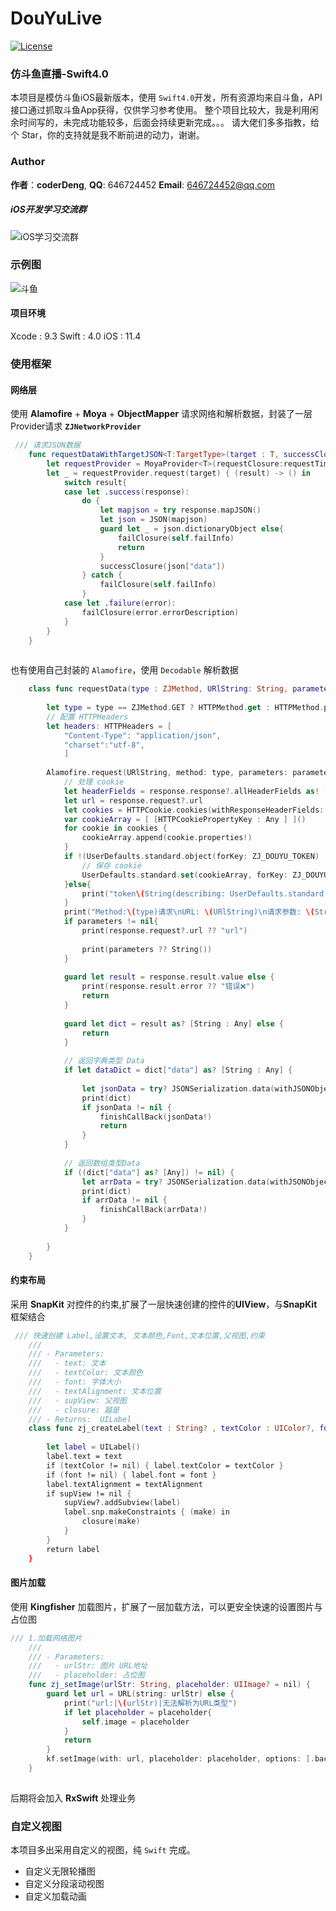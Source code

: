 # DouYuLive
[![License](https://img.shields.io/github/license/mashape/apistatus.svg)](https://github.com/Dzhijian/DouYuLive)
### **仿斗鱼直播-Swift4.0**
本项目是模仿斗鱼iOS最新版本，使用 `Swift4.0`开发，所有资源均来自斗鱼，API接口通过抓取斗鱼App获得，仅供学习参考使用。
整个项目比较大，我是利用闲余时间写的，未完成功能较多，后面会持续更新完成。。。
请大佬们多多指教，给个 Star，你的支持就是我不断前进的动力，谢谢。
### Author

**作者**：**coderDeng**, 
**QQ**: 646724452
**Email**: 646724452@qq.com 

##### iOS开发学习交流群

![iOS学习交流群](http://p7l9kf5i4.bkt.clouddn.com/iosdevelopmentqqqun.png)

### 示例图
![斗鱼](http://p7l9kf5i4.bkt.clouddn.com/2018-08-31-斗鱼.gif)
#### 项目环境
Xcode : 9.3
Swift : 4.0
  iOS : 11.4
### 使用框架

#### 网络层

使用 **Alamofire** + **Moya** + **ObjectMapper** 请求网络和解析数据，封装了一层Provider请求 **`ZJNetworkProvider`**

``` swift
 /// 请求JSON数据
    func requestDataWithTargetJSON<T:TargetType>(target : T, successClosure: @escaping SuccessJSONClosure, failClosure: @escaping FailClosure) {
        let requestProvider = MoyaProvider<T>(requestClosure:requestTimeoutClosure(target: target))
        let _ = requestProvider.request(target) { (result) -> () in
            switch result{
            case let .success(response):
                do {
                    let mapjson = try response.mapJSON()
                    let json = JSON(mapjson)
                    guard let _ = json.dictionaryObject else{
                        failClosure(self.failInfo)
                        return
                    }
                    successClosure(json["data"])
                } catch {
                    failClosure(self.failInfo)
                }
            case let .failure(error):
                failClosure(error.errorDescription)
            }
        }
    }
    
```

也有使用自己封装的 `Alamofire`，使用 `Decodable` 解析数据

``` swift
    class func requestData(type : ZJMethod, URlString: String, parameters : [String : String]? = nil,  finishCallBack : @escaping (_ responseCall : Data)->()){
        
        let type = type == ZJMethod.GET ? HTTPMethod.get : HTTPMethod.post
        // 配置 HTTPHeaders
        let headers: HTTPHeaders = [
            "Content-Type": "application/json",
            "charset":"utf-8",
            ]
   
        Alamofire.request(URlString, method: type, parameters: parameters, encoding: JSONEncoding.default, headers: headers).responseJSON { (response) in
            // 处理 cookie
            let headerFields = response.response?.allHeaderFields as! [String: String]
            let url = response.request?.url
            let cookies = HTTPCookie.cookies(withResponseHeaderFields: headerFields, for: url!)
            var cookieArray = [ [HTTPCookiePropertyKey : Any ] ]()
            for cookie in cookies {
                cookieArray.append(cookie.properties!)
            }
            if !(UserDefaults.standard.object(forKey: ZJ_DOUYU_TOKEN) != nil){
                // 保存 cookie
                UserDefaults.standard.set(cookieArray, forKey: ZJ_DOUYU_TOKEN)
            }else{
                print("token\(String(describing: UserDefaults.standard.object(forKey: ZJ_DOUYU_TOKEN)))")
            }
            print("Method:\(type)请求\nURL: \(URlString)\n请求参数: \(String(describing: parameters))")
            if parameters != nil{
                print(response.request?.url ?? "url")
                
                print(parameters ?? String())
            }
            
            guard let result = response.result.value else {
                print(response.result.error ?? "错误❌")
                return
            }
            
            guard let dict = result as? [String : Any] else {
                return
            }
            
            // 返回字典类型 Data
            if let dataDict = dict["data"] as? [String : Any] {
                
                let jsonData = try? JSONSerialization.data(withJSONObject: dataDict, options: .prettyPrinted)
                print(dict)
                if jsonData != nil {
                    finishCallBack(jsonData!)
                    return
                }
            }
            
            // 返回数组类型Data
            if ((dict["data"] as? [Any]) != nil) {
                let arrData = try? JSONSerialization.data(withJSONObject: dict, options: .prettyPrinted)
                print(dict)
                if arrData != nil {
                    finishCallBack(arrData!)
                }
            }
        
        }
    }       
```

#### 约束布局
采用 **SnapKit** 对控件的约束,扩展了一层快速创建的控件的**UIView**，与**SnapKit**框架结合

``` swift
 /// 快速创建 Label,设置文本, 文本颜色,Font,文本位置,父视图,约束
    ///
    /// - Parameters:
    ///   - text: 文本
    ///   - textColor: 文本颜色
    ///   - font: 字体大小
    ///   - textAlignment: 文本位置
    ///   - supView: 父视图
    ///   - closure: 越是
    /// - Returns:  UILabel
    class func zj_createLabel(text : String? , textColor : UIColor?, font : UIFont?, textAlignment : NSTextAlignment = .left,supView : UIView? ,closure:(_ make : ConstraintMaker) ->()) -> UILabel {
        
        let label = UILabel()
        label.text = text
        if (textColor != nil) { label.textColor = textColor }
        if (font != nil) { label.font = font }
        label.textAlignment = textAlignment
        if supView != nil {
            supView?.addSubview(label)
            label.snp.makeConstraints { (make) in
                closure(make)
            }
        }
        return label
    }
```
#### 图片加载
使用 **Kingfisher** 加载图片，扩展了一层加载方法，可以更安全快速的设置图片与占位图

``` swift
/// 1.加载网络图片
    ///
    /// - Parameters:
    ///   - urlStr: 图片 URL地址
    ///   - placeholder: 占位图
    func zj_setImage(urlStr: String, placeholder: UIImage? = nil) {
        guard let url = URL(string: urlStr) else {
            print("url:|\(urlStr)|无法解析为URL类型")
            if let placeholder = placeholder{
                self.image = placeholder
            }
            return
        }
        kf.setImage(with: url, placeholder: placeholder, options: [.backgroundDecode], progressBlock: nil, completionHandler: nil)
    }
    
```
后期将会加入 **RxSwift** 处理业务

### 自定义视图
本项目多出采用自定义的视图，纯 `Swift` 完成。

* 自定义无限轮播图
* 自定义分段滚动视图
* 自定义加载动画



